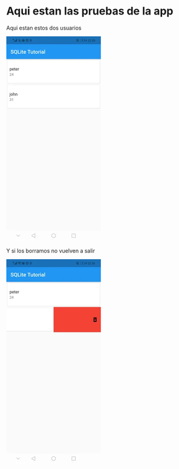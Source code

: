 # Aqui estan las pruebas de la app

Aqui estan estos dos usuarios

![alt text](image.png)

Y si los borramos no vuelven a salir

![alt text](image-1.png)